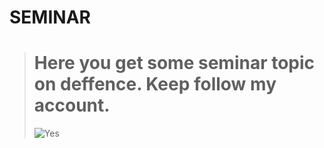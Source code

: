 # SEMINAR

> # Here you get some seminar topic on deffence. Keep follow my account. 
> ![Yes](https://upload.wikimedia.org/wikipedia/commons/d/d3/Railgun_usnavy_2008.jpg)
